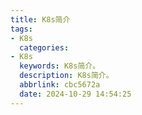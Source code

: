 ```yaml
---
title: K8s简介
tags:
- K8s
  categories:
- K8s
  keywords: K8s简介。
  description: K8s简介。
  abbrlink: cbc5672a
  date: 2024-10-29 14:54:25
---
```








